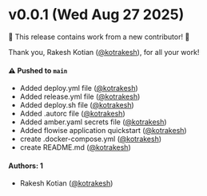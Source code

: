 # v0.0.1 (Wed Aug 27 2025)

:tada: This release contains work from a new contributor! :tada:

Thank you, Rakesh Kotian ([@kotrakesh](https://github.com/kotrakesh)), for all your work!

#### ⚠️ Pushed to `main`

- Added deploy.yml file ([@kotrakesh](https://github.com/kotrakesh))
- Added release.yml file ([@kotrakesh](https://github.com/kotrakesh))
- Added deploy.sh file ([@kotrakesh](https://github.com/kotrakesh))
- Added .autorc file ([@kotrakesh](https://github.com/kotrakesh))
- Added amber.yaml secrets file ([@kotrakesh](https://github.com/kotrakesh))
- Added flowise application quickstart ([@kotrakesh](https://github.com/kotrakesh))
- create .docker-compose.yml ([@kotrakesh](https://github.com/kotrakesh))
- create README.md ([@kotrakesh](https://github.com/kotrakesh))

#### Authors: 1

- Rakesh Kotian ([@kotrakesh](https://github.com/kotrakesh))

